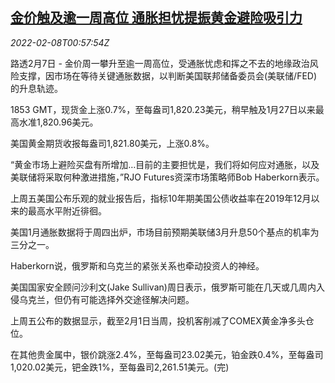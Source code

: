 <!--1644282062000-->
[金价触及逾一周高位 通胀担忧提振黄金避险吸引力](https://cn.reuters.com/article/precious-metals-0207-mon-idCNKBS2KD01W)
------

<div><i>2022-02-08T00:57:54Z</i></div><p>路透2月7日 - 金价周一攀升至逾一周高位，受通胀忧虑和挥之不去的地缘政治风险支撑，因市场在等待关键通胀数据，以判断美国联邦储备委员会(美联储/FED)的升息轨迹。</p><p>1853 GMT，现货金上涨0.7%，至每盎司1,820.23美元，稍早触及1月27日以来最高水准1,820.96美元。</p><p>美国黄金期货收报每盎司1,821.80美元，上涨0.8%。</p><p>“黄金市场上避险买盘有所增加…目前的主要担忧是，我们将如何应对通胀，以及美联储将采取何种激进措施，”RJO Futures资深市场策略师Bob Haberkorn表示。</p><p>上周五美国公布乐观的就业报告后，指标10年期美国公债收益率在2019年12月以来的最高水平附近徘徊。</p><p>美国1月通胀数据将于周四出炉，市场目前预期美联储3月升息50个基点的机率为三分之一。</p><p>Haberkorn说，俄罗斯和乌克兰的紧张关系也牵动投资人的神经。</p><p>美国国家安全顾问沙利文(Jake Sullivan)周日表示，俄罗斯可能在几天或几周内入侵乌克兰，但仍有可能选择外交途径解决问题。</p><p>上周五公布的数据显示，截至2月1日当周，投机客削减了COMEX黄金净多头仓位。</p><p>在其他贵金属中，银价跳涨2.4%，至每盎司23.02美元，铂金跌0.4%，至每盎司1,020.02美元，钯金跌1%，至每盎司2,261.51美元。(完)</p>

